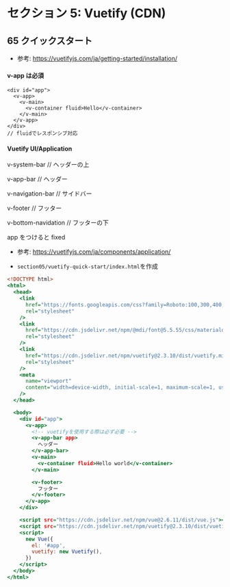 # セクション 5: Vuetify (CDN)

## 65 クイックスタート<br>

- 参考: https://vuetifyjs.com/ja/getting-started/installation/ <br>

#### v-app は必須

```html:indexhtml
<div id="app">
  <v-app>
    <v-main>
      <v-container fluid>Hello</v-container>
    </v-main>
  </v-app>
</div>
// fluidでレスポンシブ対応
```

#### Vuetify UI/Application

v-system-bar // ヘッダーの上<br>

v-app-bar // ヘッダー<br>

v-navigation-bar // サイドバー<br>

v-footer // フッター<br>

v-bottom-navidation // フッターの下<br>

app をつけると fixed<br>

- 参考: https://vuetifyjs.com/ja/components/application/ <br>

* `section05/vuetify-quick-start/index.html`を作成<br>

```html:index.html
<!DOCTYPE html>
<html>
  <head>
    <link
      href="https://fonts.googleapis.com/css?family=Roboto:100,300,400,500,700,900"
      rel="stylesheet"
    />
    <link
      href="https://cdn.jsdelivr.net/npm/@mdi/font@5.5.55/css/materialdesignicons.min.css"
      rel="stylesheet"
    />
    <link
      href="https://cdn.jsdelivr.net/npm/vuetify@2.3.10/dist/vuetify.min.css"
      rel="stylesheet"
    />
    <meta
      name="viewport"
      content="width=device-width, initial-scale=1, maximum-scale=1, user-scalable=no, minimal-ui"
    />
  </head>

  <body>
    <div id="app">
      <v-app>
        <!-- vuetifyを使用する際は必ず必要 -->
        <v-app-bar app>
          ヘッダー
        </v-app-bar>
        <v-main>
          <v-container fluid>Hello world</v-container>
        </v-main>

        <v-footer>
          フッター
        </v-footer>
      </v-app>
    </div>

    <script src="https://cdn.jsdelivr.net/npm/vue@2.6.11/dist/vue.js"></script>
    <script src="https://cdn.jsdelivr.net/npm/vuetify@2.3.10/dist/vuetify.js"></script>
    <script>
      new Vue({
        el: '#app',
        vuetify: new Vuetify(),
      })
    </script>
  </body>
</html>
```
